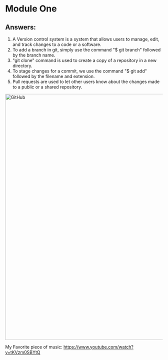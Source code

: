 # <HadiYassine> Module One

## Answers:

1. A Version control system is a system that allows users to manage, edit, and track changes to a code or a software.
2. To add a branch in git, simply use the command "$ git branch" followed by the branch name.
3. "git clone" command is used to create a copy of a repository in a new directory.
4. To stage changes for a commit, we use the command "$ git add" followed by the filename and extension.
5. Pull requests are used to let other users know about the changes made to a public or a shared repository.




<img width="787" alt="GitHub" src="https://github.com/Hadiysn/-HadiYassine-_Training_Modules/assets/142054186/3439afe2-196e-4a31-867a-e33c1b7801da">


My Favorite piece of music: https://www.youtube.com/watch?v=tKVzm0SBYtQ
